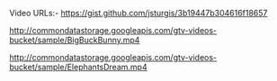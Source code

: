 
Video URLs:- https://gist.github.com/jsturgis/3b19447b304616f18657


http://commondatastorage.googleapis.com/gtv-videos-bucket/sample/BigBuckBunny.mp4

http://commondatastorage.googleapis.com/gtv-videos-bucket/sample/ElephantsDream.mp4


